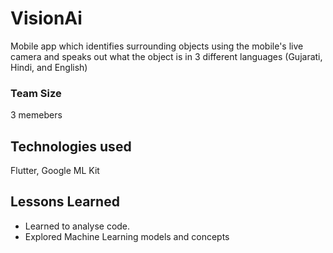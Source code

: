 # VisionAi
 
Mobile app which identifies surrounding objects using the mobile's live camera and speaks out what the object is in 3 different languages (Gujarati, Hindi, and English)

### Team Size
3 memebers

## Technologies used

Flutter, Google ML Kit



## Lessons Learned

- Learned to analyse code.
- Explored Machine Learning models and concepts
